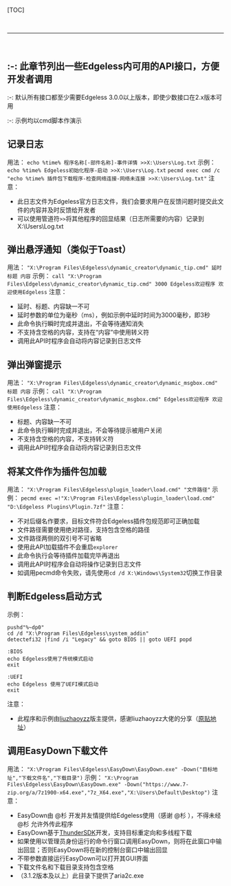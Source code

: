 [TOC]

<br/>

*****
<br/>

## :-: **此章节列出一些Edgeless内可用的API接口，方便开发者调用**
 :-: 默认所有接口都至少需要Edgeless 3.0.0以上版本，即使少数接口在2.x版本可用

:-: 示例均以cmd脚本作演示

## **记录日志**
用法：
`echo %time% 程序名称[-部件名称]-事件详情 >>X:\Users\Log.txt`
示例：
`echo %time% Edgeless初始化程序-启动 >>X:\Users\Log.txt`
`pecmd exec cmd /c "echo %time% 插件包下载程序-检查网络连接-网络未连接 >>X:\Users\Log.txt"`
注意：
* 此日志文件为Edgeless官方日志文件，我们会要求用户在反馈问题时提交此文件的内容并及时反馈给开发者
* 可以使用管道符`>>`将其他程序的回显结果（日志所需要的内容）记录到X:\Users\Log.txt


## **弹出悬浮通知（类似于Toast）**
用法：
`"X:\Program Files\Edgeless\dynamic_creator\dynamic_tip.cmd" 延时 标题 内容`
示例：
`call "X:\Program Files\Edgeless\dynamic_creator\dynamic_tip.cmd" 3000 Edgeless欢迎程序 欢迎使用Edgeless`
注意：
* 延时、标题、内容缺一不可
* 延时参数的单位为毫秒（ms），例如示例中延时时间为3000毫秒，即3秒
* 此命令执行瞬时完成并退出，不会等待通知消失
* 不支持含空格的内容，支持在“内容”中使用转义符
* 调用此API时程序会自动将内容记录到日志文件
## **弹出弹窗提示**
用法：
`"X:\Program Files\Edgeless\dynamic_creator\dynamic_msgbox.cmd" 标题 内容`
示例：
`call "X:\Program Files\Edgeless\dynamic_creator\dynamic_msgbox.cmd" Edgeless欢迎程序 欢迎使用Edgeless`
注意：
* 标题、内容缺一不可
* 此命令执行瞬时完成并退出，不会等待提示被用户关闭
* 不支持含空格的内容，不支持转义符
* 调用此API时程序会自动将内容记录到日志文件

## **将某文件作为插件包加载**
用法：
`"X:\Program Files\Edgeless\plugin_loader\load.cmd" "文件路径"`
示例：
`pecmd exec =!"X:\Program Files\Edgeless\plugin_loader\load.cmd" "D:\Edgeless Plugins\Plugin.7zf"`
注意：
* 不对后缀名作要求，目标文件符合Edgeless插件包规范即可正确加载
* 文件路径需要使用绝对路径，支持包含空格的路径
* 文件路径两侧的双引号不可省略
* 使用此API加载插件不会重启`explorer`
* 此命令执行会等待插件加载完毕再退出
* 调用此API时程序会自动将操作记录到日志文件
* 如调用pecmd命令失败，请先使用`cd /d X:\Windows\System32`切换工作目录

## **判断Edgeless启动方式**
示例：
```
pushd"%~dp0"
cd /d "X:\Program Files\Edgeless\system_addin"
detectefi32 |find /i "Legacy" && goto BIOS || goto UEFI popd

:BIOS
echo Edgeless使用了传统模式启动
exit

:UEFI
echo Edgeless 使用了UEFI模式启动
exit
```

注意：
* 此程序和示例由[liuzhaoyzz](http://wuyou.net/home.php?mod=space&uid=298214)版主提供，感谢liuzhaoyzz大佬的分享（[原贴地址](http://wuyou.net/forum.php?mod=viewthread&tid=412368)）

## **调用EasyDown下载文件**
用法：
`"X:\Program Files\Edgeless\EasyDown\EasyDown.exe" -Down("目标地址","下载文件名","下载目录")`
示例：
`"X:\Program Files\Edgeless\EasyDown\EasyDown.exe" -Down("https://www.7-zip.org/a/7z1900-x64.exe","7z_X64.exe","X:\Users\Default\Desktop")`
注意：
* EasyDown由 @杉 开发并友情提供给Edgeless使用（感谢 @杉 ），不得未经 @杉 允许外传此程序
* EasyDown基于[ThunderSDK](https://gitee.com/cnotech/ThunderSDK)开发，支持目标重定向和多线程下载
* 如果使用以管理员身份运行的命令行窗口调用EasyDown，则将在此窗口中输出回显；否则EasyDown将在新的控制台窗口中输出回显
* 不带参数直接运行EasyDown可以打开其GUI界面
* 下载文件名和下载目录支持包含空格
* （3.1.2版本及以上）此目录下提供了aria2c.exe
